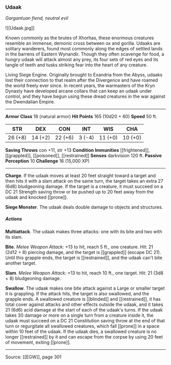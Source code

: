 ### Udaak
_Gargantuan fiend, neutral evil_

![[Udaak.jpg]]

Known commonly as the brutes of Xhorhas, these enormous creatures resemble an immense, demonic cross between ox and gorilla. Udaaks are solitary wanderers, found most commonly along the edges of settled lands in the barrens of Eastern Wynandir. Though they often scavenge for food, a hungry udaak will attack almost any prey, its four sets of red eyes and its tangle of teeth and tusks striking fear into the heart of any creature.

Living Siege Engine. Originally brought to Exandria from the Abyss, udaaks lost their connection to that realm after the Divergence and have roamed the world freely ever since. In recent years, the warmasters of the Kryn Dynasty have developed arcane collars that can keep an udaak under control, and they have begun using these dread creatures in the war against the Dwendalian Empire.




---

**Armor Class** 18 (natural armor)
**Hit Points** 165 (10d20 + 60)
**Speed** 50 ft.

| STR     | DEX     | CON     | INT     | WIS     | CHA     |
|---------|---------|---------|---------|---------|---------|
| 26 (+8) | 14 (+2) | 22 (+6) | 3 (-4) | 11 (+0) | 10 (+0) |

**Saving Throws** con +11, str +13
**Condition Immunities** [[frightened]], [[grappled]], [[poisoned]], [[restrained]]
**Senses** darkvision 120 ft.
**Passive Perception** 10
**Challenge** 16 (15,000 XP)

---

**Charge**. If the udaak moves at least 20 feet straight toward a target and then hits it with a slam attack on the same turn, the target takes an extra 27 (6d8) bludgeoning damage. If the target is a creature, it must succeed on a DC 21 Strength saving throw or be pushed up to 20 feet away from the udaak and knocked [[prone]].

**Siege Monster**. The udaak deals double damage to objects and structures.

##### Actions
**Multiattack**. The udaak makes three attacks: one with its bite and two with its slam.

**Bite**. _Melee Weapon Attack:_ +13 to hit, reach 5 ft., one creature. Hit: 21 (2d12 + 8) piercing damage, and the target is [[grappled]] (escape DC 21). Until this grapple ends, the target is [[restrained]], and the udaak can't bite another target.

**Slam**. _Melee Weapon Attack:_ +13 to hit, reach 10 ft., one target. Hit: 21 (3d8 + 8) bludgeoning damage.

**Swallow**. The udaak makes one bite attack against a Large or smaller target it is grappling. If the attack hits, the target is also swallowed, and the grapple ends. A swallowed creature is [[blinded]] and [[restrained]], it has total cover against attacks and other effects outside the udaak, and it takes 21 (6d6) acid damage at the start of each of the udaak's turns. If the udaak takes 30 damage or more on a single turn from a creature inside it, the udaak must succeed on a DC 21 Constitution saving throw at the end of that turn or regurgitate all swallowed creatures, which fall [[prone]] in a space within 10 feet of the udaak. If the udaak dies, a swallowed creature is no longer [[restrained]] by it and can escape from the corpse by using 20 feet of movement, exiting [[prone]].


---

Source: [[EGW]], page 301